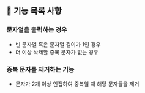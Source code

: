 ## 🚀 기능 목록 사항

### 문자열을 출력하는 경우
- 빈 문자열 혹은 문자열 길이가 1인 경우
- 더 이상 삭제할 중복 문자가 없는 경우

### 중복 문자를 제거하는 기능
- 문자가 2개 이상 인접하여 중복일 때 해당 문자들을 제거
